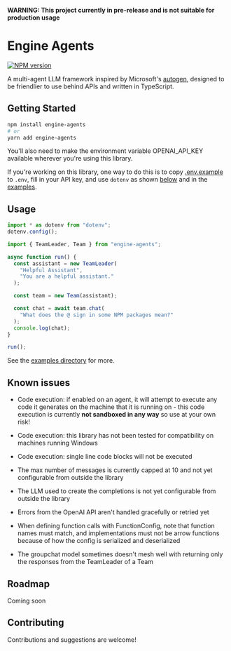 **WARNING: This project currently in pre-release and is not suitable for production usage**

# Engine Agents

[![NPM version](https://img.shields.io/npm/v/engine-agents)](https://npmjs.org/package/openai/engine-agents)

A multi-agent LLM framework inspired by Microsoft's [autogen](https://github.com/microsoft/autogen),
designed to be friendlier to use behind APIs and written in TypeScript.

## Getting Started

```bash
npm install engine-agents
# or
yarn add engine-agents
```

You'll also need to make the environment variable OPENAI_API_KEY available wherever you're
using this library.

If you're working on this library, one way to do this is to copy [.env.example](./.env.example) to `.env`,
fill in your API key, and use `dotenv` as shown [below](#usage) and in the [examples](./examples/).

## Usage

```typescript
import * as dotenv from "dotenv";
dotenv.config();

import { TeamLeader, Team } from "engine-agents";

async function run() {
  const assistant = new TeamLeader(
    "Helpful Assistant",
    "You are a helpful assistant."
  );

  const team = new Team(assistant);

  const chat = await team.chat(
    "What does the @ sign in some NPM packages mean?"
  );
  console.log(chat);
}

run();
```

See the [examples directory](./examples/) for more.

## Known issues

- Code execution: if enabled on an agent, it will attempt to execute any code it generates on the
  machine that it is running on - this code execution is currently **not sandboxed in any way** so
  use at your own risk!

- Code execution: this library has not been tested for compatibility on machines running Windows

- Code execution: single line code blocks will not be executed

- The max number of messages is currently capped at 10 and not yet configurable from outside the library

- The LLM used to create the completions is not yet configurable from outside the library

- Errors from the OpenAI API aren't handled gracefully or retried yet

- When defining function calls with FunctionConfig, note that function names must match, and
  implementations must not be arrow functions because of how the config is serialized and deserialized

- The groupchat model sometimes doesn't mesh well with returning only the responses from the TeamLeader of a Team

## Roadmap

Coming soon

## Contributing

Contributions and suggestions are welcome!
